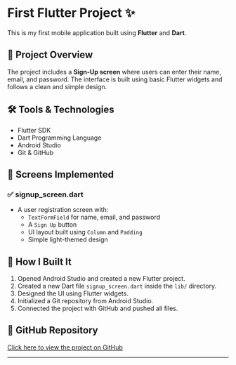 # First Flutter Project ✨

This is my first mobile application built using **Flutter** and **Dart**.

## 📱 Project Overview

The project includes a **Sign-Up screen** where users can enter their name, email, and password. The interface is built using basic Flutter widgets and follows a clean and simple design.

## 🛠️ Tools & Technologies

- Flutter SDK
- Dart Programming Language
- Android Studio
- Git & GitHub

## 📂 Screens Implemented

### ✅ signup_screen.dart

- A user registration screen with:
  - `TextFormField` for name, email, and password
  - A `Sign Up` button
  - UI layout built using `Column` and `Padding`
  - Simple light-themed design

## 🚀 How I Built It

1. Opened Android Studio and created a new Flutter project.
2. Created a new Dart file `signup_screen.dart` inside the `lib/` directory.
3. Designed the UI using Flutter widgets.
4. Initialized a Git repository from Android Studio.
5. Connected the project with GitHub and pushed all files.

## 🔗 GitHub Repository

[Click here to view the project on GitHub](https://github.com/Kholoudmoh/first_project_flutter)

---

